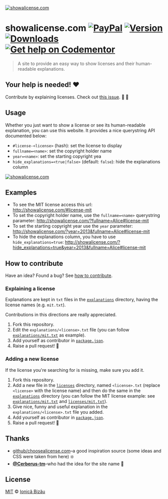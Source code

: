 [![showalicense.com](http://i.imgur.com/DEYIE8P.png)](http://showalicense.com/)

# showalicense.com [![PayPal](https://img.shields.io/badge/%24-paypal-f39c12.svg)][paypal-donations] [![Version](https://img.shields.io/npm/v/showalicense.com.svg)](https://www.npmjs.com/package/showalicense.com) [![Downloads](https://img.shields.io/npm/dt/showalicense.com.svg)](https://www.npmjs.com/package/showalicense.com) [![Get help on Codementor](https://cdn.codementor.io/badges/get_help_github.svg)](https://www.codementor.io/johnnyb?utm_source=github&utm_medium=button&utm_term=johnnyb&utm_campaign=github)

> A site to provide an easy way to show licenses and their human-readable explanations.

## Your help is needed! :heart:

Contribute by explaining licenses. Check out [this issue](https://github.com/IonicaBizau/showalicense.com/issues/1). :memo: :book:

## Usage

Whether you just want to show a license or see its human-readable explanation, you can use this website. It provides a nice querystring API documented below:

 - `#license-<license>` (hash): set the license to display
 - `fullname=<name>`: set the copyright holder name
 - `year=<name>`: set the starting copyright yea
 - `hide_explanations=<true|false>` (default: `false`): hide the explanations column

[![showalicense.com](http://i.imgur.com/DikgR8H.png)](http://showalicense.com/)

## Examples

 - To see the MIT license access this url: http://showalicense.com/#license-mit
 - To set the copyright holder name, use the `fullname=<name>` querystring parameter: http://showalicense.com/?fullname=Alice#license-mit
 - To set the starting copyright year use the `year` parameter: http://showalicense.com/?year=2013&fullname=Alice#license-mit
 - To hide the explanations column, you have to use `hide_explanations=true`: http://showalicense.com/?hide_explanations=true&year=2013&fullname=Alice#license-mit

## How to contribute
Have an idea? Found a bug? See [how to contribute][contributing].

### Explaining a license

Explanations are kept in `txt` files in the [`explanations`](/explanations) directory, having the license names (e.g. `mit.txt`).

Contributions in this directions are really appreciated.

 1. Fork this repository.
 2. Edit the `explanations/<license>.txt` file (you can follow [`explanations/mit.txt`](/explanations/mit.txt) as example).
 3. Add yourself as contributor in [`package.json`](/package.json).
 4. Raise a pull request! :tada:

### Adding a new license

If the license you're searching for is missing, make sure you add it.

 1. Fork this repository.
 2. Add a new file in the [`licenses`](/licenses) directory, named `<license>.txt` (replace `<license>` with the license name) and then do the same in the [`explanations`](/explanations) directory (you can follow the MIT license example: see [`explanations/mit.txt`](/explanations/mit.txt) and [`licenses/mit.txt`](/licenses/mit.txt)).
 3. Give nice, funny and useful explanation in the `explanations/<license>.txt` file you added.
 4. Add yourself as contributor in [`package.json`](/package.json).
 5. Raise a pull request! :tada:

## Thanks

 - [github/choosealicense.com](https://github.com/github/choosealicense.com)–a good inspiration source (some ideas and CSS were taken from here) :sparkle:
 - [**@Cerberus-tm**](https://github.com/Cerberus-tm)–who had the idea for the site name :cake:

## License

[MIT][license] © [Ionică Bizău][website]

[paypal-donations]: https://www.paypal.com/cgi-bin/webscr?cmd=_s-xclick&hosted_button_id=RVXDDLKKLQRJW
[donate-now]: http://i.imgur.com/6cMbHOC.png

[license]: http://showalicense.com/?fullname=Ionic%C4%83%20Biz%C4%83u%20%3Cbizauionica%40gmail.com%3E%20(http%3A%2F%2Fionicabizau.net)&year=2015#license-mit
[website]: http://ionicabizau.net
[contributing]: /CONTRIBUTING.md
[docs]: /DOCUMENTATION.md